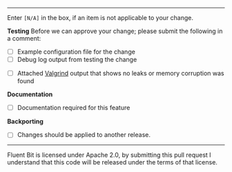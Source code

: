 <!-- Provide summary of changes -->

<!-- Issue number, if available. E.g. "Fixes #31", "Addresses #42, #77" -->

----
Enter `[N/A]` in the box, if an item is not applicable to your change.

**Testing**
Before we can approve your change; please submit the following in a comment:
- [ ] Example configuration file for the change
- [ ] Debug log output from testing the change
<!-- Invoke Fluent Bit and Valgrind as: $ valgrind ./bin/fluent-bit <args> -->
- [ ] Attached [Valgrind](https://valgrind.org/docs/manual/quick-start.html) output that shows no leaks or memory corruption was found

**Documentation**
<!-- Docs can be edited at https://github.com/fluent/fluent-bit-docs -->
- [ ] Documentation required for this feature

<!--  Doc PR (not required but highly recommended) -->

**Backporting**
<!--
PRs targeting the default master branch will go into the next major release.
If this PR should be backported to the current or earlier releases then please submit a PR for that particular branch.
For example, to merge a change to the 1.8.X series then provide a PR for the 1.8 branch.
-->
- [ ] Changes should be applied to another release.

<!--  Other release PR (not required but highly recommended) -->
----

Fluent Bit is licensed under Apache 2.0, by submitting this pull request I understand that this code will be released under the terms of that license.

